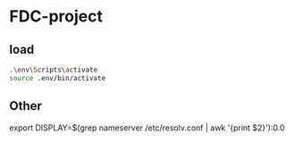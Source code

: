 # FDC-project

## load
```sh
.\env\Scripts\activate
source .env/bin/activate
```


## Other


export DISPLAY=$(grep nameserver /etc/resolv.conf | awk '{print $2}'):0.0  
